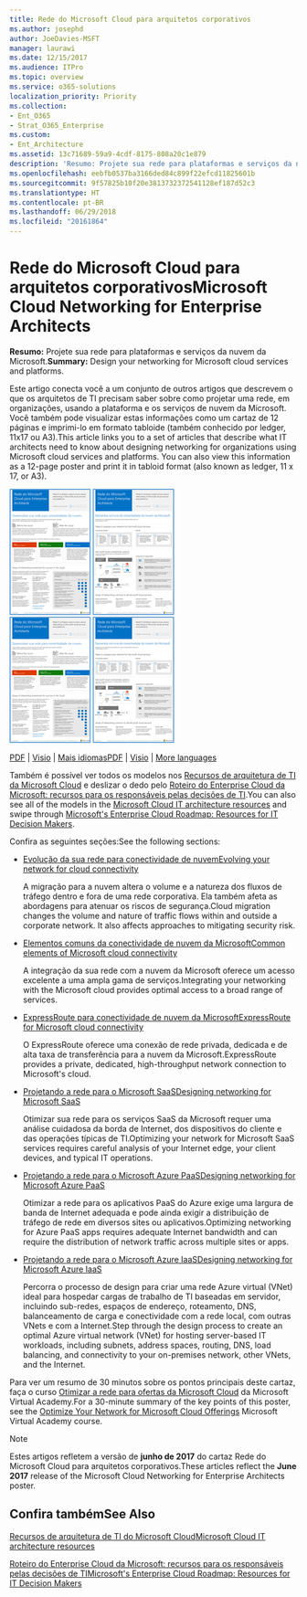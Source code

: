 ```yaml
---
title: Rede do Microsoft Cloud para arquitetos corporativos
ms.author: josephd
author: JoeDavies-MSFT
manager: laurawi
ms.date: 12/15/2017
ms.audience: ITPro
ms.topic: overview
ms.service: o365-solutions
localization_priority: Priority
ms.collection:
- Ent_O365
- Strat_O365_Enterprise
ms.custom:
- Ent_Architecture
ms.assetid: 13c71689-59a9-4cdf-8175-808a20c1e879
description: 'Resumo: Projete sua rede para plataformas e serviços da nuvem da Microsoft.'
ms.openlocfilehash: eebfb0537ba3166ded84c899f22efcd11825601b
ms.sourcegitcommit: 9f57825b10f20e3813732372541128ef187d52c3
ms.translationtype: HT
ms.contentlocale: pt-BR
ms.lasthandoff: 06/29/2018
ms.locfileid: "20161864"
---
```

# <a name="microsoft-cloud-networking-for-enterprise-architects"></a><span data-ttu-id="96074-103">Rede do Microsoft Cloud para arquitetos corporativos</span><span class="sxs-lookup"><span data-stu-id="96074-103">Microsoft Cloud Networking for Enterprise Architects</span></span>

 <span data-ttu-id="96074-104">**Resumo:** Projete sua rede para plataformas e serviços da nuvem da Microsoft.</span><span class="sxs-lookup"><span data-stu-id="96074-104">**Summary:** Design your networking for Microsoft cloud services and platforms.</span></span>
  
<span data-ttu-id="96074-p101">Este artigo conecta você a um conjunto de outros artigos que descrevem o que os arquitetos de TI precisam saber sobre como projetar uma rede, em organizações, usando a plataforma e os serviços de nuvem da Microsoft. Você também pode visualizar estas informações como um cartaz de 12 páginas e imprimi-lo em formato tabloide (também conhecido por ledger, 11x17 ou A3).</span><span class="sxs-lookup"><span data-stu-id="96074-p101">This article links you to a set of articles that describe what IT architects need to know about designing networking for organizations using Microsoft cloud services and platforms. You can also view this information as a 12-page poster and print it in tabloid format (also known as ledger, 11 x 17, or A3).</span></span>
  
<span data-ttu-id="96074-107">[![Imagem em miniatura do modelo de sistema de rede em nuvem da Microsoft](images/95e8ab6a-b4d0-4836-acc1-b0b77ebf46e6.png)  
](https://go.microsoft.com/fwlink/p/?linkid=842073)</span><span class="sxs-lookup"><span data-stu-id="96074-107">[![Thumb image for Microsoft cloud networking model](images/95e8ab6a-b4d0-4836-acc1-b0b77ebf46e6.png)  
](https://go.microsoft.com/fwlink/p/?linkid=842073)</span></span>
  
<span data-ttu-id="96074-108">[PDF](https://go.microsoft.com/fwlink/p/?linkid=842073) | [Visio](https://go.microsoft.com/fwlink/p/?linkid=842074) | [Mais idiomas](https://www.microsoft.com/download/details.aspx?id=54425)</span><span class="sxs-lookup"><span data-stu-id="96074-108">[PDF](https://go.microsoft.com/fwlink/p/?linkid=842073) | [Visio](https://go.microsoft.com/fwlink/p/?linkid=842074) | [More languages](https://www.microsoft.com/download/details.aspx?id=54425)</span></span>
  
<span data-ttu-id="96074-109">Também é possível ver todos os modelos nos [Recursos de arquitetura de TI da Microsoft Cloud](microsoft-cloud-it-architecture-resources.md) e deslizar o dedo pelo [Roteiro do Enterprise Cloud da Microsoft: recursos para os responsáveis pelas decisões de TI](https://aka.ms/cloudarchitecture).</span><span class="sxs-lookup"><span data-stu-id="96074-109">You can also see all of the models in the [Microsoft Cloud IT architecture resources](microsoft-cloud-it-architecture-resources.md) and swipe through [Microsoft's Enterprise Cloud Roadmap: Resources for IT Decision Makers](https://aka.ms/cloudarchitecture).</span></span>
  
<span data-ttu-id="96074-110">Confira as seguintes seções:</span><span class="sxs-lookup"><span data-stu-id="96074-110">See the following sections:</span></span>
  
- [<span data-ttu-id="96074-111">Evolução da sua rede para conectividade de nuvem</span><span class="sxs-lookup"><span data-stu-id="96074-111">Evolving your network for cloud connectivity</span></span>](evolving-your-network-for-cloud-connectivity.md)
    
    <span data-ttu-id="96074-p102">A migração para a nuvem altera o volume e a natureza dos fluxos de tráfego dentro e fora de uma rede corporativa. Ela também afeta as abordagens para atenuar os riscos de segurança.</span><span class="sxs-lookup"><span data-stu-id="96074-p102">Cloud migration changes the volume and nature of traffic flows within and outside a corporate network. It also affects approaches to mitigating security risk.</span></span>
    
- [<span data-ttu-id="96074-114">Elementos comuns da conectividade de nuvem da Microsoft</span><span class="sxs-lookup"><span data-stu-id="96074-114">Common elements of Microsoft cloud connectivity</span></span>](common-elements-of-microsoft-cloud-connectivity.md)
    
    <span data-ttu-id="96074-115">A integração da sua rede com a nuvem da Microsoft oferece um acesso excelente a uma ampla gama de serviços.</span><span class="sxs-lookup"><span data-stu-id="96074-115">Integrating your networking with the Microsoft cloud provides optimal access to a broad range of services.</span></span>
    
- [<span data-ttu-id="96074-116">ExpressRoute para conectividade de nuvem da Microsoft</span><span class="sxs-lookup"><span data-stu-id="96074-116">ExpressRoute for Microsoft cloud connectivity</span></span>](expressroute-for-microsoft-cloud-connectivity.md)
    
    <span data-ttu-id="96074-117">O ExpressRoute oferece uma conexão de rede privada, dedicada e de alta taxa de transferência para a nuvem da Microsoft.</span><span class="sxs-lookup"><span data-stu-id="96074-117">ExpressRoute provides a private, dedicated, high-throughput network connection to Microsoft's cloud.</span></span>
    
- [<span data-ttu-id="96074-118">Projetando a rede para o Microsoft SaaS</span><span class="sxs-lookup"><span data-stu-id="96074-118">Designing networking for Microsoft SaaS</span></span>](designing-networking-for-microsoft-saas.md)
    
    <span data-ttu-id="96074-119">Otimizar sua rede para os serviços SaaS da Microsoft requer uma análise cuidadosa da borda de Internet, dos dispositivos do cliente e das operações típicas de TI.</span><span class="sxs-lookup"><span data-stu-id="96074-119">Optimizing your network for Microsoft SaaS services requires careful analysis of your Internet edge, your client devices, and typical IT operations.</span></span>
    
- [<span data-ttu-id="96074-120">Projetando a rede para o Microsoft Azure PaaS</span><span class="sxs-lookup"><span data-stu-id="96074-120">Designing networking for Microsoft Azure PaaS</span></span>](designing-networking-for-microsoft-azure-paas.md)
    
    <span data-ttu-id="96074-121">Otimizar a rede para os aplicativos PaaS do Azure exige uma largura de banda de Internet adequada e pode ainda exigir a distribuição de tráfego de rede em diversos sites ou aplicativos.</span><span class="sxs-lookup"><span data-stu-id="96074-121">Optimizing networking for Azure PaaS apps requires adequate Internet bandwidth and can require the distribution of network traffic across multiple sites or apps.</span></span>
    
- [<span data-ttu-id="96074-122">Projetando a rede para o Microsoft Azure IaaS</span><span class="sxs-lookup"><span data-stu-id="96074-122">Designing networking for Microsoft Azure IaaS</span></span>](designing-networking-for-microsoft-azure-iaas.md)
    
    <span data-ttu-id="96074-123">Percorra o processo de design para criar uma rede Azure virtual (VNet) ideal para hospedar cargas de trabalho de TI baseadas em servidor, incluindo sub-redes, espaços de endereço, roteamento, DNS, balanceamento de carga e conectividade com a rede local, com outras VNets e com a Internet.</span><span class="sxs-lookup"><span data-stu-id="96074-123">Step through the design process to create an optimal Azure virtual network (VNet) for hosting server-based IT workloads, including subnets, address spaces, routing, DNS, load balancing, and connectivity to your on-premises network, other VNets, and the Internet.</span></span>
    
<span data-ttu-id="96074-124">Para ver um resumo de 30 minutos sobre os pontos principais deste cartaz, faça o curso [Otimizar a rede para ofertas da Microsoft Cloud](https://mva.microsoft.com/pt-BR/training-courses/optimize-your-network-for-microsoft-cloud-offerings-17743) da Microsoft Virtual Academy.</span><span class="sxs-lookup"><span data-stu-id="96074-124">For a 30-minute summary of the key points of this poster, see the [Optimize Your Network for Microsoft Cloud Offerings](https://mva.microsoft.com/pt-BR/training-courses/optimize-your-network-for-microsoft-cloud-offerings-17743) Microsoft Virtual Academy course.</span></span>
  
> [!NOTE]
> <span data-ttu-id="96074-125">Estes artigos refletem a versão de **junho de 2017** do cartaz Rede do Microsoft Cloud para arquitetos corporativos.</span><span class="sxs-lookup"><span data-stu-id="96074-125">These articles reflect the **June 2017** release of the Microsoft Cloud Networking for Enterprise Architects poster.</span></span>
  
## <a name="see-also"></a><span data-ttu-id="96074-126">Confira também</span><span class="sxs-lookup"><span data-stu-id="96074-126">See Also</span></span>

[<span data-ttu-id="96074-127">Recursos de arquitetura de TI do Microsoft Cloud</span><span class="sxs-lookup"><span data-stu-id="96074-127">Microsoft Cloud IT architecture resources</span></span>](microsoft-cloud-it-architecture-resources.md)

[<span data-ttu-id="96074-128">Roteiro do Enterprise Cloud da Microsoft: recursos para os responsáveis pelas decisões de TI</span><span class="sxs-lookup"><span data-stu-id="96074-128">Microsoft's Enterprise Cloud Roadmap: Resources for IT Decision Makers</span></span>](https://sway.com/FJ2xsyWtkJc2taRD)



